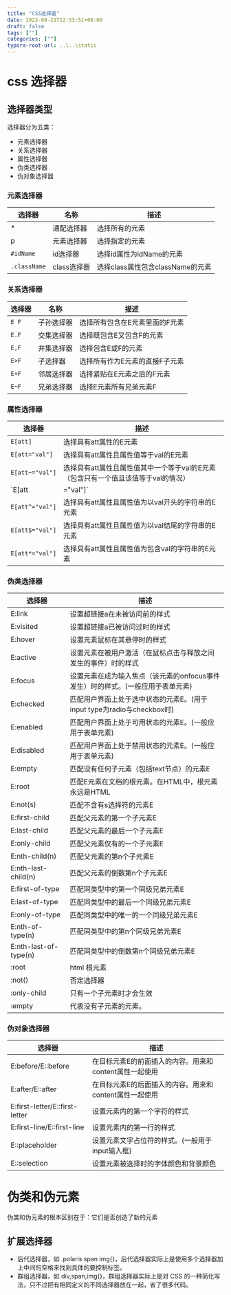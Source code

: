 ```yaml
---
title: "CSS选择器"
date: 2022-08-21T12:53:51+08:00
draft: false
tags: [""]
categories: [""]
typora-root-url: ..\..\static
---
```


# css 选择器

## 选择器类型

选择器分为五类：

- 元素选择器
- 关系选择器
- 属性选择器
- 伪类选择器
- 伪对象选择器

### 元素选择器



| 选择器       | 名称        | 描述                             |
| ------------ | ----------- | -------------------------------- |
| *            | 通配选择器  | 选择所有的元素                   |
| p            | 元素选择器  | 选择指定的元素                   |
| `#idName`    | id选择器    | 选择id属性为idName的元素         |
| `.className` | class选择器 | 选择class属性包含className的元素 |

### 关系选择器

| 选择器 | 名称       | 描述                           |
| ------ | ---------- | ------------------------------ |
| `E F`  | 子孙选择器 | 选择所有包含在E元素里面的F元素 |
| `E.F`  | 交集选择器 | 选择既包含E又包含F的元素       |
| `E,F`  | 并集选择器 | 选择包含E或F的元素             |
| `E>F`  | 子选择器   | 选择所有作为E元素的直接F子元素 |
| `E+F`  | 邻居选择器 | 选择紧贴在E元素之后的F元素     |
| `E~F`  | 兄弟选择器 | 选择E元素所有兄弟元素F         |



### 属性选择器

| 选择器          | 描述                                                         |
| --------------- | ------------------------------------------------------------ |
| `E[att]`        | 选择具有att属性的E元素                                       |
| `E[att="val"]`  | 选择具有att属性且属性值等于val的E元素                        |
| `E[att~="val"]` | 选择具有att属性且属性值其中一个等于val的E元素（包含只有一个值且该值等于val的情况） |
| `E[att|="val"]` | 选择具有att属性且属性值为以val开头并用连接符-分隔的字符串的E元素，如果属性值仅为val，也将被选择 |
| `E[att^="val"]` | 选择具有att属性且属性值为以val开头的字符串的E元素            |
| `E[att$="val"]` | 选择具有att属性且属性值为以val结尾的字符串的E元素            |
| `E[att*="val"]` | 选择具有att属性且属性值为包含val的字符串的E元素              |

### 伪类选择器

| 选择器                | 描述                                                         |
| --------------------- | ------------------------------------------------------------ |
| E:link                | 设置超链接a在未被访问前的样式                                |
| E:visited             | 设置超链接a已被访问过时的样式                                |
| E:hover               | 设置元素鼠标在其悬停时的样式                                 |
| E:active              | 设置元素在被用户激活（在鼠标点击与释放之间发生的事件）时的样式 |
| E:focus               | 设置元素在成为输入焦点（该元素的onfocus事件发生）时的样式。(一般应用于表单元素) |
| E:checked             | 匹配用户界面上处于选中状态的元素E。(用于input type为radio与checkbox时) |
| E:enabled             | 匹配用户界面上处于可用状态的元素E。(一般应用于表单元素)      |
| E:disabled            | 匹配用户界面上处于禁用状态的元素E。(一般应用于表单元素)      |
| E:empty               | 匹配没有任何子元素（包括text节点）的元素E                    |
| E:root                | 匹配E元素在文档的根元素。在HTML中，根元素永远是HTML          |
| E:not(s)              | 匹配不含有s选择符的元素E                                     |
| E:first-child         | 匹配父元素的第一个子元素E                                    |
| E:last-child          | 匹配父元素的最后一个子元素E                                  |
| E:only-child          | 匹配父元素仅有的一个子元素E                                  |
| E:nth-child(n)        | 匹配父元素的第n个子元素E                                     |
| E:nth-last-child(n)   | 匹配父元素的倒数第n个子元素E                                 |
| E:first-of-type       | 匹配同类型中的第一个同级兄弟元素E                            |
| E:last-of-type        | 匹配同类型中的最后一个同级兄弟元素E                          |
| E:only-of-type        | 匹配同类型中的唯一的一个同级兄弟元素E                        |
| E:nth-of-type(n)      | 匹配同类型中的第n个同级兄弟元素E                             |
| E:nth-last-of-type(n) | 匹配同类型中的倒数第n个同级兄弟元素E                         |
| :root                 | html 根元素                                                  |
| :not()                | 否定选择器                                                   |
| :only-child           | 只有一个子元素时才会生效                                     |
| :empty                | 代表没有子元素的元素。                                       |

### 伪对象选择器

| 选择器                         | 描述                                                   |
| ------------------------------ | ------------------------------------------------------ |
| E:before/E::before             | 在目标元素E的前面插入的内容。用来和content属性一起使用 |
| E:after/E::after               | 在目标元素E的后面插入的内容。用来和content属性一起使用 |
| E:first-letter/E::first-letter | 设置元素内的第一个字符的样式                           |
| E:first-line/E::first-line     | 设置元素内的第一行的样式                               |
| E::placeholder                 | 设置元素文字占位符的样式。(一般用于input输入框)        |
| E::selection                   | 设置元素被选择时的字体颜色和背景颜色                   |

# 伪类和伪元素

伪类和伪元素的根本区别在于：它们是否创造了新的元素

## 扩展选择器

- 后代选择器，如 .polaris span img{}，后代选择器实际上是使用多个选择器加上中间的空格来找到具体的要控制标签。
- 群组选择器，如 div,span,img{}，群组选择器实际上是对 CSS 的一种简化写法，只不过把有相同定义的不同选择器放在一起，省了很多代码。

